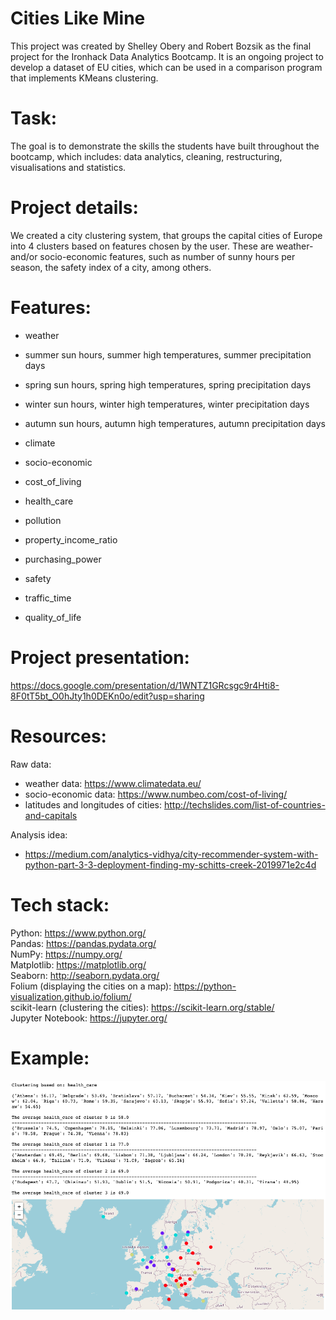 # Cities Like Mine
This project was created by Shelley Obery and Robert Bozsik as the final project for the Ironhack Data Analytics Bootcamp. It is an ongoing project to develop a dataset of EU cities, which can be used in a comparison program that implements KMeans clustering.

# Task:
The goal is to demonstrate the skills the students have built throughout the bootcamp, which includes: data analytics, cleaning, restructuring, visualisations and statistics.

# Project details:
We created a city clustering system, that groups the capital cities of Europe into 4 clusters based on features chosen by the user. These are weather- and/or socio-economic features, such as number of sunny hours per season, the safety index of a city, among others.

# Features:
- weather
 - summer sun hours, summer high temperatures, summer precipitation days
 - spring sun hours, spring high temperatures, spring precipitation days
 - winter sun hours, winter high temperatures, winter precipitation days
 - autumn sun hours, autumn high temperatures, autumn precipitation days
 - climate
 
- socio-economic
 - cost_of_living
 - health_care
 - pollution
 - property_income_ratio
 - purchasing_power
 - safety
 - traffic_time
 - quality_of_life

# Project presentation:
https://docs.google.com/presentation/d/1WNTZ1GRcsgc9r4Hti8-8F0tT5bt_O0hJty1h0DEKn0o/edit?usp=sharing

# Resources:
Raw data:
 - weather data: https://www.climatedata.eu/
 - socio-economic data: https://www.numbeo.com/cost-of-living/
 - latitudes and longitudes of cities: http://techslides.com/list-of-countries-and-capitals

Analysis idea:
 - https://medium.com/analytics-vidhya/city-recommender-system-with-python-part-3-3-deployment-finding-my-schitts-creek-2019971e2c4d
 
# Tech stack:
Python: https://www.python.org/ \
Pandas: https://pandas.pydata.org/ \
NumPy: https://numpy.org/ \
Matplotlib: https://matplotlib.org/ \
Seaborn: http://seaborn.pydata.org/ \
Folium (displaying the cities on a map): https://python-visualization.github.io/folium/ \
scikit-learn (clustering the cities): https://scikit-learn.org/stable/ \
Jupyter Notebook: https://jupyter.org/

# Example:
![health care index example](/images/health_care_index_example.png)

